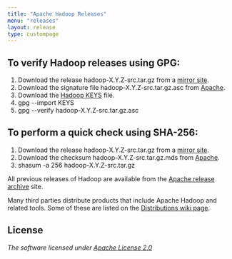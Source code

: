 ```yaml
---
title: "Apache Hadoop Releases"
menu: "releases"
layout: release
type: custompage
---
```



## To verify Hadoop releases using GPG:

1.  Download the release hadoop-X.Y.Z-src.tar.gz from a [mirror
    site](http://www.apache.org/dyn/closer.cgi/hadoop/common).
2.  Download the signature file hadoop-X.Y.Z-src.tar.gz.asc from
    [Apache](https://dist.apache.org/repos/dist/release/hadoop/common/).
3.  Download the [Hadoop
    KEYS](https://dist.apache.org/repos/dist/release/hadoop/common/KEYS)
    file.
4.  gpg --import KEYS
5.  gpg --verify hadoop-X.Y.Z-src.tar.gz.asc

## To perform a quick check using SHA-256:

1.  Download the release hadoop-X.Y.Z-src.tar.gz from a [mirror
    site](http://www.apache.org/dyn/closer.cgi/hadoop/common).
2.  Download the checksum hadoop-X.Y.Z-src.tar.gz.mds from
    [Apache](https://dist.apache.org/repos/dist/release/hadoop/common/).
3.  shasum -a 256 hadoop-X.Y.Z-src.tar.gz

All previous releases of Hadoop are available from the [Apache release
archive](https://archive.apache.org/dist/hadoop/common/) site.

Many third parties distribute products that include Apache Hadoop and
related tools. Some of these are listed on the [Distributions wiki
page](http://wiki.apache.org/hadoop/Distribution).

## License

_The software licensed under [Apache License 2.0](https://www.apache.org/licenses/LICENSE-2.0)_
